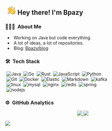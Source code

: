 <img alt="Night Coding" src="./assets/Hand%20Wave.gif" width='40' align="left"/><h2>Hey there! I'm Bpazy</h2>

### 👨🏻‍💻 &nbsp;About Me

* &nbsp;Working on Java but code everything.
* &nbsp;A lot of ideas, a lot of repositories.
* &nbsp;Blog: [Bpazy/blog](https://github.com/Bpazy/blog)

### 🛠 &nbsp;Tech Stack

&nbsp;![Java](https://img.shields.io/badge/-Java-05122A?style=flat&logo=Java&logoColor=FFA518)&nbsp;
![Go](https://img.shields.io/badge/-Go-05122A?style=flat&logo=Go)&nbsp;
![Rust](https://img.shields.io/badge/-Rust-05122A?style=flat&logo=Rust)&nbsp;
![JavaScript](https://img.shields.io/badge/-JavaScript-05122A?style=flat&logo=javascript)&nbsp;
![Python](https://img.shields.io/badge/-Python-05122A?style=flat&logo=python)&nbsp;\
&nbsp;![Git](https://img.shields.io/badge/-Git-05122A?style=flat&logo=git)&nbsp;
![Docker](https://img.shields.io/badge/-Docker-05122A?style=flat&logo=Docker)&nbsp;
![Elastic](https://img.shields.io/badge/-Elastic-05122A?style=flat&logo=Elastic)&nbsp;
![Markdown](https://img.shields.io/badge/-Markdown-05122A?style=flat&logo=markdown)&nbsp;
![kafka](https://img.shields.io/badge/-kafka-05122A?style=flat&logo=apachekafka)&nbsp;\
&nbsp;![linux](https://img.shields.io/badge/-linux-05122A?style=flat&logo=linux)&nbsp;
![mysql](https://img.shields.io/badge/-mysql-05122A?style=flat&logo=mysql)&nbsp;
![nginx](https://img.shields.io/badge/-nginx-05122A?style=flat&logo=nginx)&nbsp;
![redis](https://img.shields.io/badge/-redis-05122A?style=flat&logo=redis)&nbsp;
![spring](https://img.shields.io/badge/-spring-05122A?style=flat&logo=spring)&nbsp;\
&nbsp;![nodejs](https://img.shields.io/badge/-node.js-05122A?style=flat&logo=nodedotjs)&nbsp;

### ⚙️ &nbsp;GitHub Analytics
<p align="center">
<a href="https://github.com/Bpazy">
  <img height="180em" src="https://github-readme-stats.vercel.app/api?username=Bpazy&show_icons=true&include_all_commits=true&count_private=true"/>
  <img height="180em" src="https://github-readme-stats.vercel.app/api/top-langs/?username=Bpazy&layout=compact&langs_count=6&hide=css"/>
</a>
</p>

<img align="" height="360em" src="https://activity-graph.herokuapp.com/graph?username=Bpazy&theme=nord&color=41b883&point=41b883&hide_border=true&line=959598&title_color=41b883&icon_color=41b883&text_color=959598&bg_color=9ca3af00" />
